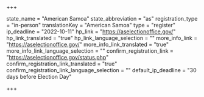 +++

state_name = "American Samoa"
state_abbreviation = "as"
registration_type = "in-person"
translationKey = "American Samoa"
type = "register"
ip_deadline = "2022-10-11"
hp_link = "https://aselectionoffice.gov/"
hp_link_translated = "true"
hp_link_language_selection = ""
more_info_link = "https://aselectionoffice.gov/"
more_info_link_translated = "true"
more_info_link_language_selection = ""
confirm_registration_link = "https://aselectionoffice.gov/status.php"
confirm_registration_link_translated = "true"
confirm_registration_link_language_selection = ""
default_ip_deadline = "30 days before Election Day"

+++